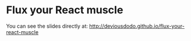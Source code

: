 Flux your React muscle
======================

You can see the slides directly at:
http://deviousdodo.github.io/flux-your-react-muscle
